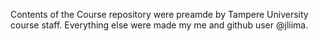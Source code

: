 Contents of the Course repository were preamde by Tampere University course staff. Everything else were made my me and github user @jliima.
